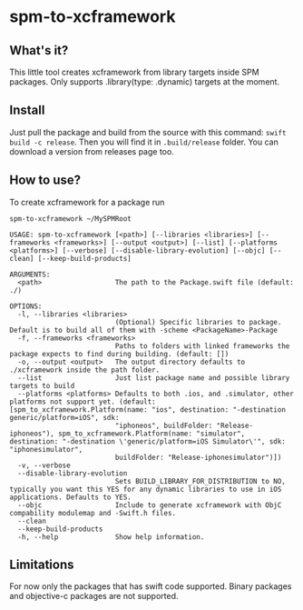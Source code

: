 # spm-to-xcframework

## What's it?
This little tool creates xcframework from library targets inside SPM packages. Only supports .library(type: .dynamic) targets at the moment.

## Install
Just pull the package and build from the source with this command: `swift build -c release`. Then you will find it in `.build/release` folder. You can download a version from releases page too.

## How to use?

To create xcframework for a package run

```
spm-to-xcframework ~/MySPMRoot
```

```
USAGE: spm-to-xcframework [<path>] [--libraries <libraries>] [--frameworks <frameworks>] [--output <output>] [--list] [--platforms <platforms>] [--verbose] [--disable-library-evolution] [--objc] [--clean] [--keep-build-products]

ARGUMENTS:
  <path>                  The path to the Package.swift file (default: ./)

OPTIONS:
  -l, --libraries <libraries>
                          (Optional) Specific libraries to package. Default is to build all of them with -scheme <PackageName>-Package 
  -f, --frameworks <frameworks>
                          Paths to folders with linked frameworks the package expects to find during building. (default: [])
  -o, --output <output>   The output directory defaults to ./xcframework inside the path folder. 
  --list                  Just list package name and possible library targets to build 
  --platforms <platforms> Defaults to both .ios, and .simulator, other platforms not support yet. (default: [spm_to_xcframework.Platform(name: "ios", destination: "-destination generic/platform=iOS", sdk:
                          "iphoneos", buildFolder: "Release-iphoneos"), spm_to_xcframework.Platform(name: "simulator", destination: "-destination \'generic/platform=iOS Simulator\'", sdk: "iphonesimulator",
                          buildFolder: "Release-iphonesimulator")])
  -v, --verbose
  --disable-library-evolution
                          Sets BUILD_LIBRARY_FOR_DISTRIBUTION to NO, typically you want this YES for any dynamic libraries to use in iOS applications. Defaults to YES. 
  --objc                  Include to generate xcframework with ObjC compability modulemap and -Swift.h files. 
  --clean
  --keep-build-products
  -h, --help              Show help information.
```

## Limitations
For now only the packages that has swift code supported. Binary packages and objective-c packages are not supported.



